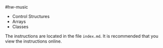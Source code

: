 #hw-music
- Control Structures
- Arrays
- Classes

The instructions are located in the file `index.md`. It is recommended that you view the instructions online.
